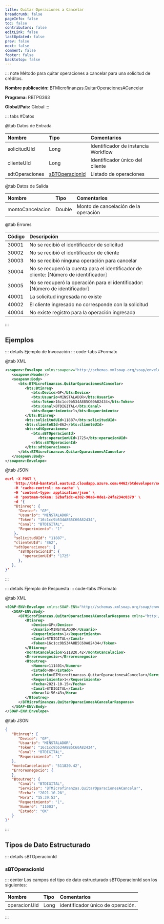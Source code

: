 ```yaml
---
title: Quitar Operaciones a Cancelar
breadcrumb: false
pageInfo: false
toc: false
contributors: false
editLink: false
lastUpdated: false
prev: false
next: false
comment: false
footer: false
backtotop: false
---
```


<!-- ABRE DATOS DEL MÉTODO -->
::: note Método para quitar operaciones a cancelar para una solicitud de créditos.

**Nombre publicación:** BTMicrofinanzas.QuitarOperacionesACancelar

**Programa:** RBTPG363

**Global/País:** Global
:::
<!-- CIERRA DATOS DEL MÉTODO -->

<!-- ABRE TABLA DE DATOS -->
::: tabs #Datos 

@tab Datos de Entrada

Nombre | Tipo | Comentarios
:--------- | :--------- | :---------
solicitudUId | Long | Identificador de instancia Workflow
clienteUId | Long | Identificador único del cliente
sdtOperaciones | [sBTOperacionId](#sbtoperacionid) | Listado de operaciones

@tab Datos de Salida

Nombre | Tipo | Comentarios
:--------- | :----------- | :-----------
montoCancelacion | Double | Monto de cancelación de la operación

@tab Errores

Código | Descripción
:--------- | :-----------
30001 | No se recibió el identificador de solicitud
30002 | No se recibió el identificador de cliente
30003 | No se recibió ninguna operación para cancelar
30004 | No se recuperó la cuenta para el identificador de cliente: [Número de identificador]
30005 | No se recuperó la operación para el identificador: [Número de identificador]
40001 | La solicitud ingresada no existe
40002 | El cliente ingresado no corresponde con la solicitud
40004 | No existe registro para la operación ingresada
::: 
<!-- CIERRA TABLA DE DATOS -->

## **Ejemplos**

<!-- ABRE EJEMPLO DE INVOCACIÓN -->
::: details Ejemplo de Invocación 
::: code-tabs #Formato

@tab XML
```xml
<soapenv:Envelope xmlns:soapenv="http://schemas.xmlsoap.org/soap/envelope/" xmlns:bts="http://uy.com.dlya.bantotal/BTSOA/">
   <soapenv:Header/>
   <soapenv:Body>
      <bts:BTMicrofinanzas.QuitarOparacionesACancelar>
         <bts:Btinreq>
            <bts:Device>GP</bts:Device>
            <bts:Usuario>MINSTALADOR</bts:Usuario>
            <bts:Token>16c1cc9b534A8B5C60A82434</bts:Token>
            <bts:Canal>BTDIGITAL</bts:Canal>
            <bts:Requerimiento>1</bts:Requerimiento>
         </bts:Btinreq>
         <bts:solicitudUId>11887</bts:solicitudUId>
         <bts:clienteUId>862</bts:clienteUId>
         <bts:sdtOperaciones>
            <bts:sBTOperacionId>
               <bts:operacionUId>1725</bts:operacionUId>
            </bts:sBTOperacionId>
         </bts:sdtOperaciones>
      </bts:BTMicrofinanzas.QuitarOparacionesACancelar>
   </soapenv:Body>
</soapenv:Envelope>
```

@tab JSON
```json
curl -X POST \
	'http://btd-bantotal.eastus2.cloudapp.azure.com:4462/btdeveloper/servlet/com.dlya.bantotal.odwsbt_BTMicrofinanzas?QuitarOperacionesACancelar' \
	-H 'cache-control: no-cache' \
	-H 'content-type: application/json' \
	-H 'postman-token: 52baf1dc-e302-90a6-0de1-24fa234c0379' \
	-d '{
	"Btinreq": {
	  "Device": "GP",
	  "Usuario": "MINSTALADOR",
	  "Token": "16c1cc9b534A8B5C60A82434",
	  "Canal": "BTDIGITAL",
	  "Requerimiento": "1"
	},
	"solicitudUId": "11887",
	"clienteUId": "862",
	"sdtOperaciones": {
	  "sBTOperacionId": {
		"operacionUId": "1725"
      },
   },
}'
```
:::
<!-- CIERRA EJEMPLO DE INVOCACIÓN -->

<!-- ABRE EJEMPLO DE RESPUESTA -->
::: details Ejemplo de Respuesta 
::: code-tabs #Formato

@tab XML
```xml
<SOAP-ENV:Envelope xmlns:SOAP-ENV="http://schemas.xmlsoap.org/soap/envelope/" xmlns:xsd="http://www.w3.org/2001/XMLSchema" xmlns:SOAP-ENC="http://schemas.xmlsoap.org/soap/encoding/" xmlns:xsi="http://www.w3.org/2001/XMLSchema-instance">
   <SOAP-ENV:Body>
      <BTMicrofinanzas.QuitarOparacionesACancelarResponse xmlns="http://uy.com.dlya.bantotal/BTSOA/">
         <Btinreq>
            <Device>GP</Device>
            <Usuario>MINSTALADOR</Usuario>
            <Requerimiento>1</Requerimiento>
            <Canal>BTDIGITAL</Canal>
            <Token>16c1cc9b534A8B5C60A82434</Token>
         </Btinreq>
         <montoCancelacion>511820.42</montoCancelacion>
         <Erroresnegocio></Erroresnegocio>
         <Btoutreq>
            <Numero>111401</Numero>
            <Estado>OK</Estado>
            <Servicio>BTMicrofinanzas.QuitarOparacionesACancelar</Servicio>
            <Requerimiento>1</Requerimiento>
            <Fecha>2021-10-15</Fecha>
            <Canal>BTDIGITAL</Canal>
            <Hora>14:56:43</Hora>
         </Btoutreq>
      </BTMicrofinanzas.QuitarOparacionesACancelarResponse>
   </SOAP-ENV:Body>
</SOAP-ENV:Envelope>
```

@tab JSON
```json
{ 
   "Btinreq": {
      "Device": "GP",
      "Usuario": "MINSTALADOR",
      "Token": "16c1cc9b534A8B5C60A82434",
      "Canal": "BTDIGITAL",
      "Requerimiento": "1"
   },
   "montoCancelacion": "511820.42",
   "Erroresnegocio": {
   },
   "Btoutreq": {
      "Canal": "BTDIGITAL",
      "Servicio": "BTMicrofinanzas.QuitarOparacionesACancelar",
      "Fecha": "2021-10-28",
      "Hora": "15:39:53",
      "Requerimiento": "1",
      "Numero": "11003",
      "Estado": "OK"
   }
}'
```
::: 
<!-- CIERRA EJEMPLO DE RESPUESTA -->

## **Tipos de Dato Estructurado**

<!-- ABRE SDT -->
::: details sBTOperacionId  

### sBTOperacionId

::: center 
Los campos del tipo de dato estructurado sBTOperacionId son los siguientes: 

Nombre | Tipo | Comentarios 
:--------- | :----------- | :----------- 
operacionUId | Long | identificador único de operación.
:::
<!-- CIERRA SDT -->